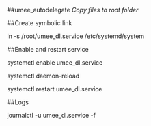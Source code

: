 ##umee_autodelegate
*Copy files to root folder*

##Create symbolic link

ln -s /root/umee_dl.service /etc/systemd/system

##Enable and restart service

systemctl enable umee_dl.service

systemctl daemon-reload

systemctl restart umee_dl.service

##Logs

journalctl -u umee_dl.service -f
